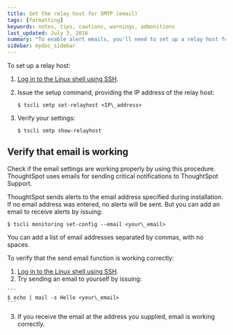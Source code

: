 ```yaml
---
title: Set the relay host for SMTP (email)
tags: [formatting]
keywords: notes, tips, cautions, warnings, admonitions
last_updated: July 3, 2016
summary: "To enable alert emails, you'll need to set up a relay host for SMTP traffic from ThoughtSpot. This routes the alert and notification emails coming from ThoughtSpot through an SMTP email server."
sidebar: mydoc_sidebar
---
```


To set up a relay host:

1. [Log in to the Linux shell using SSH](login_console.html#).
2. Issue the setup command, providing the IP address of the relay host:

    ```
    $ tscli smtp set-relayhost <IP\_address>
    ```

3. Verify your settings:

    ```
    $ tscli smtp show-relayhost
    ```

##  Verify that email is working

Check if the email settings are working properly by using this procedure. ThoughtSpot uses emails for sending critical notifications to ThoughtSpot Support.

ThoughtSpot sends alerts to the email address specified during installation. If no email address was entered, no alerts will be sent. But you can add an email to receive alerts by issuing:

```
$ tscli monitoring set-config --email <your\_email>
```

You can add a list of email addresses separated by commas, with no spaces.

To verify that the send email function is working correctly:

1.   [Log in to the Linux shell using SSH](login_console.html#).
2.   Try sending an email to yourself by issuing:

    ```
    $ echo | mail -s Hello <your\_email>
    ```

3.   If you receive the email at the address you supplied, email is working correctly.
